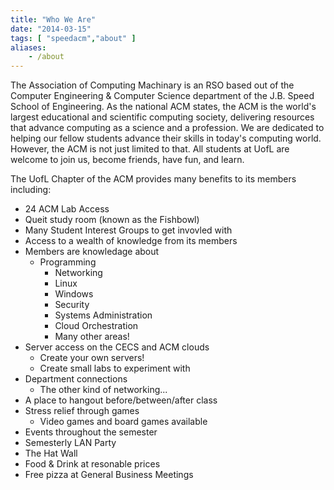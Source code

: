 ```yaml
---
title: "Who We Are"
date: "2014-03-15"
tags: [ "speedacm","about" ]
aliases:
    - /about
---
```


The Association of Computing Machinary is an RSO based out of the Computer Engineering &amp; Computer Science department of the J.B. Speed School of Engineering. As the national ACM states, the ACM is the world's largest educational and scientific computing society, delivering resources that advance computing as a science and a profession. We are dedicated to helping our fellow students advance their skills in today's computing world. However, the ACM is not just limited to that. All students at UofL are welcome to join us, become friends, have fun, and learn.

The UofL Chapter of the ACM provides many benefits to its members including:

* 24 ACM Lab Access
* Queit study room (known as the Fishbowl)
* Many Student Interest Groups to get invovled with
* Access to a wealth of knowledge from its members
* Members are knowledage about
  * Programming
    * Networking
    * Linux
    * Windows
    * Security
    * Systems Administration
    * Cloud Orchestration
    * Many other areas!
* Server access on the CECS and ACM clouds
	* Create your own servers!
	* Create small labs to experiment with
* Department connections
	* The other kind of networking...
* A place to hangout before/between/after class
* Stress relief through games
	* Video games and board games available
* Events throughout the semester
* Semesterly LAN Party
* The Hat Wall
* Food &amp; Drink at resonable prices
* Free pizza at General Business Meetings

<br />

